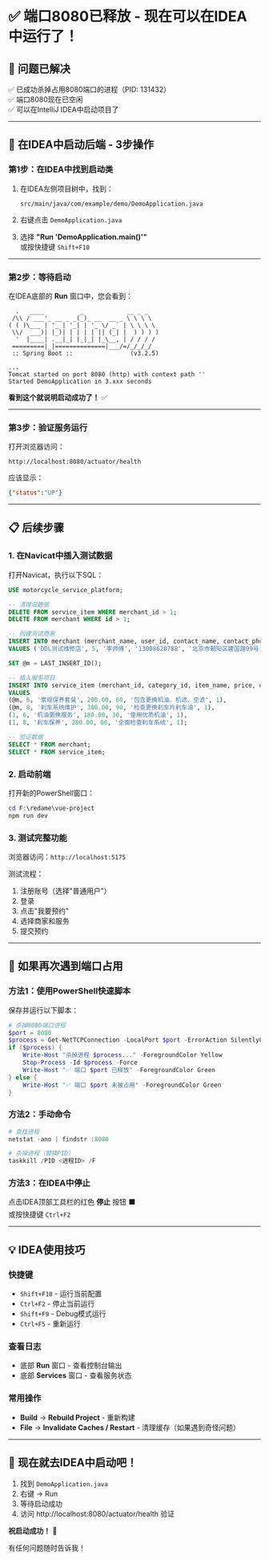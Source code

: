 # ✅ 端口8080已释放 - 现在可以在IDEA中运行了！

## 🎉 问题已解决

✅ 已成功杀掉占用8080端口的进程（PID: 131432）  
✅ 端口8080现在已空闲  
✅ 可以在IntelliJ IDEA中启动项目了

---

## 🚀 在IDEA中启动后端 - 3步操作

### 第1步：在IDEA中找到启动类

1. 在IDEA左侧项目树中，找到：
   ```
   src/main/java/com/example/demo/DemoApplication.java
   ```

2. 右键点击 `DemoApplication.java`

3. 选择 **"Run 'DemoApplication.main()'"**  
   或按快捷键 `Shift+F10`

---

### 第2步：等待启动

在IDEA底部的 **Run** 窗口中，您会看到：

```
  .   ____          _            __ _ _
 /\\ / ___'_ __ _ _(_)_ __  __ _ \ \ \ \
( ( )\___ | '_ | '_| | '_ \/ _` | \ \ \ \
 \\/  ___)| |_)| | | | | || (_| |  ) ) ) )
  '  |____| .__|_| |_|_| |_\__, | / / / /
 =========|_|==============|___/=/_/_/_/
 :: Spring Boot ::                (v3.2.5)

...
Tomcat started on port 8080 (http) with context path ''
Started DemoApplication in 3.xxx seconds
```

**看到这个就说明启动成功了！** ✅

---

### 第3步：验证服务运行

打开浏览器访问：
```
http://localhost:8080/actuator/health
```

应该显示：
```json
{"status":"UP"}
```

---

## 📋 后续步骤

### 1. 在Navicat中插入测试数据

打开Navicat，执行以下SQL：

```sql
USE motorcycle_service_platform;

-- 清理旧数据
DELETE FROM service_item WHERE merchant_id > 1;
DELETE FROM merchant WHERE id > 1;

-- 创建测试商家
INSERT INTO merchant (merchant_name, user_id, contact_name, contact_phone, address, latitude, longitude, location, business_hours, merchant_type, status)
VALUES ('DDL测试维修店', 5, '李师傅', '13008620788', '北京市朝阳区建国路99号', 39.904200, 116.407396, ST_GeomFromText('POINT(116.407396 39.904200)'), '08:00-21:00', 1, 1);

SET @m = LAST_INSERT_ID();

-- 插入服务项目
INSERT INTO service_item (merchant_id, category_id, item_name, price, duration, description, status)
VALUES 
(@m, 6, '常规保养套餐', 200.00, 60, '包含更换机油、机滤、空滤', 1),
(@m, 8, '刹车系统维护', 300.00, 90, '检查更换刹车片刹车油', 1),
(1, 6, '机油更换服务', 180.00, 30, '使用优质机油', 1),
(1, 8, '刹车保养', 280.00, 60, '全面检查刹车系统', 1);

-- 验证数据
SELECT * FROM merchant;
SELECT * FROM service_item;
```

### 2. 启动前端

打开新的PowerShell窗口：
```powershell
cd F:\redame\vue-project
npm run dev
```

### 3. 测试完整功能

浏览器访问：`http://localhost:5175`

测试流程：
1. 注册账号（选择"普通用户"）
2. 登录
3. 点击"我要预约"
4. 选择商家和服务
5. 提交预约

---

## 🔧 如果再次遇到端口占用

### 方法1：使用PowerShell快速脚本

保存并运行以下脚本：
```powershell
# 杀掉8080端口进程
$port = 8080
$process = Get-NetTCPConnection -LocalPort $port -ErrorAction SilentlyContinue | Select-Object -ExpandProperty OwningProcess
if ($process) {
    Write-Host "杀掉进程 $process..." -ForegroundColor Yellow
    Stop-Process -Id $process -Force
    Write-Host "✅ 端口 $port 已释放" -ForegroundColor Green
} else {
    Write-Host "✅ 端口 $port 未被占用" -ForegroundColor Green
}
```

### 方法2：手动命令

```powershell
# 查找进程
netstat -ano | findstr :8080

# 杀掉进程（替换PID）
taskkill /PID <进程ID> /F
```

### 方法3：在IDEA中停止

点击IDEA顶部工具栏的红色 **停止** 按钮 ⬛  
或按快捷键 `Ctrl+F2`

---

## 💡 IDEA使用技巧

### 快捷键
- `Shift+F10` - 运行当前配置
- `Ctrl+F2` - 停止当前运行
- `Shift+F9` - Debug模式运行
- `Ctrl+F5` - 重新运行

### 查看日志
- 底部 **Run** 窗口 - 查看控制台输出
- 底部 **Services** 窗口 - 查看服务状态

### 常用操作
- **Build** → **Rebuild Project** - 重新构建
- **File** → **Invalidate Caches / Restart** - 清理缓存（如果遇到奇怪问题）

---

## 🎯 现在就去IDEA中启动吧！

1. 找到 `DemoApplication.java`
2. 右键 → Run
3. 等待启动成功
4. 访问 http://localhost:8080/actuator/health 验证

**祝启动成功！** 🚀

有任何问题随时告诉我！




